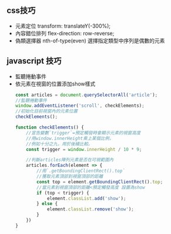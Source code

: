 ## css技巧
- 元素定位 transform: translateY(-300%);
- 內容錯位排列 flex-direction: row-reverse;
- 偽類選擇器 nth-of-type(even) 選擇指定類型中序列是偶數的元素



## javascript 技巧
- 監聽捲動事件
- 依元素在視窗的位置添加show樣式
    ```javascript
    const articles = document.querySelectorAll('article');
    //監聽捲動事件
    window.addEventListener('scroll', checkElements);
    //初始化目前視窗內的元素位置
    checkElements();

    function checkElements() {
        //宣告變數`trigger`=預定觸發時會顯示元素的視窗高度
        //用window.innerHeight乘上某個比例，
        //例如十分之九，用於後續比較。
        const trigger = window.innerHeight / 10 * 9;

        //判斷articles陣列元素是否在可視範圍內
        articles.forEach(element => {
            //用`.getBoundingClientRect().top`
            //獲取元素頂部到視窗頂部的距離
            const top = element.getBoundingClientRect().top;
            //當元素到視窗頂部的距離<預定觸發高度 設置為show
            if (top < trigger) {
                element.classList.add('show');
            } else {
                element.classList.remove('show');
            }
        })
    }
    ```
